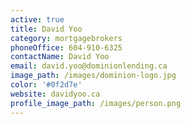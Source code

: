 ```yaml
---
active: true
title: David Yoo
category: mortgagebrokers
phoneOffice: 604-910-6325
contactName: David Yoo
email: david.yoo@dominionlending.ca
image_path: /images/dominion-logo.jpg
color: '#0f2d7e'
website: davidyoo.ca
profile_image_path: /images/person.png
---
```

